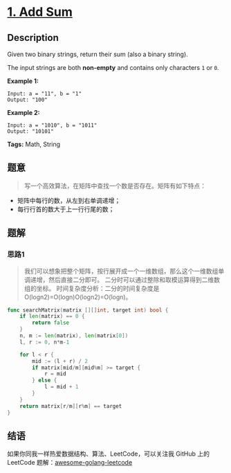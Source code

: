 # [1. Add Sum][title]

## Description

Given two binary strings, return their sum (also a binary string).

The input strings are both **non-empty** and contains only characters `1` or `0`.

**Example 1:**

```
Input: a = "11", b = "1"
Output: "100"
```

**Example 2:**

```
Input: a = "1010", b = "1011"
Output: "10101"
```

**Tags:** Math, String

## 题意
>写一个高效算法，在矩阵中查找一个数是否存在。矩阵有如下特点：
- 矩阵中每行的数，从左到右单调递增；
- 每行行首的数大于上一行行尾的数；

## 题解

### 思路1
> 我们可以想象把整个矩阵，按行展开成一个一维数组，那么这个一维数组单调递增，然后直接二分即可。
  二分时可以通过整除和取模运算得到二维数组的坐标。
  时间复杂度分析：二分的时间复杂度是 O(logn2)=O(logn)O(logn2)=O(logn)。


```go
func searchMatrix(matrix [][]int, target int) bool {
	if len(matrix) == 0 {
		return false
	}
	n, m := len(matrix), len(matrix[0])
	l, r := 0, n*m-1

	for l < r {
		mid := (l + r) / 2
		if matrix[mid/m][mid%m] >= target {
			r = mid
		} else {
			l = mid + 1
		}
	}
	return matrix[r/m][r%m] == target
}
```

## 结语

如果你同我一样热爱数据结构、算法、LeetCode，可以关注我 GitHub 上的 LeetCode 题解：[awesome-golang-leetcode][me]

[title]: https://leetcode.com/problems/two-sum/description/
[me]: https://github.com/kylesliu/awesome-golang-leetcode

